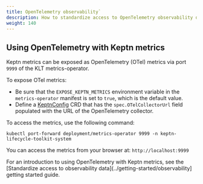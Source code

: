 ```yaml
---
title: OpenTelemetry observability`
description: How to standardize access to OpenTelemetry observability data
weight: 140
---
```

## Using OpenTelemetry with Keptn metrics

Keptn metrics can be exposed as OpenTelemetry (OTel) metrics
via port `9999` of the KLT metrics-operator.

To expose OTel metrics:

* Be sure that the `EXPOSE_KEPTN_METRICS` environment variable
  in the `metrics-operator` manifest is set to `true`,
  which is the default value.
* Define a [KeptnConfig](../crd-yaml-ref/config.md) CRD
  that has the `spec.OTelCollectorUrl` field populated
  with the URL of the OpenTelemetry collector.

To access the metrics, use the following command:

```shell
kubectl port-forward deployment/metrics-operator 9999 -n keptn-lifecycle-toolkit-system
```

You can access the metrics from your browser at: `http://localhost:9999`

For an introduction to using OpenTelemetry with Keptn metrics, see the
[Standardize access to observability data](../getting-started/observability]
getting started guide.

